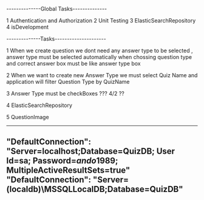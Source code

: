--------------Global Tasks--------------

1 Authentication and Authorization
2 Unit Testing
3 ElasticSearchRepository
4 isDevelopment

--------------Tasks---------------------

1 When we create question we dont need any answer type to be selected ,
answer type must be selected automatically when chossing question type
and correct answer box must be like answer type box

2 When we want to create new Answer Type we must select Quiz Name and 
application will filter Question Type by QuizName

3 Answer Type must be checkBoxes ??? 4/2 ??

4 ElasticSearchRepository

5 QuestionImage



------------------------------------------------------------------------------------------------------------------------------
"DefaultConnection": "Server=localhost;Database=QuizDB; User Id=sa; Password=*ando*1989; MultipleActiveResultSets=true"
"DefaultConnection": "Server=(localdb)\\MSSQLLocalDB;Database=QuizDB"
------------------------------------------------------------------------------------------------------------------------------